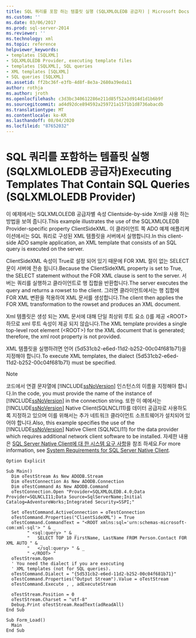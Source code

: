 ```yaml
---
title: SQL 쿼리를 포함 하는 템플릿 실행 (SQLXMLOLEDB 공급자) | Microsoft Docs
ms.custom: ''
ms.date: 03/06/2017
ms.prod: sql-server-2014
ms.reviewer: ''
ms.technology: xml
ms.topic: reference
helpviewer_keywords:
- templates [SQLXML]
- SQLXMLOLEDB Provider, executing template files
- templates [SQLXML], SQL queries
- XML templates [SQLXML]
- SQL queries [SQLXML]
ms.assetid: ff2bc36f-e3fb-4d8f-8e3a-2680a39eda11
author: rothja
ms.author: jroth
ms.openlocfilehash: c3d3bc340612286e211d85f52a3d914d1d1b6b9f
ms.sourcegitcommit: ad4d92dce894592a259721a1571b1d8736abacdb
ms.translationtype: MT
ms.contentlocale: ko-KR
ms.lasthandoff: 08/04/2020
ms.locfileid: "87652032"
---
```

# <a name="executing-templates-that-contain-sql-queries-sqlxmloledb-provider"></a><span data-ttu-id="f8d87-102">SQL 쿼리를 포함하는 템플릿 실행(SQLXMLOLEDB 공급자)</span><span class="sxs-lookup"><span data-stu-id="f8d87-102">Executing Templates That Contain SQL Queries (SQLXMLOLEDB Provider)</span></span>
  <span data-ttu-id="f8d87-103">이 예제에서는 SQLXMLOLEDB 공급자별 속성 Clientside-by-side Xml을 사용 하는 방법을 보여 줍니다.</span><span class="sxs-lookup"><span data-stu-id="f8d87-103">This example illustrates the use of the SQLXMLOLEDB Provider-specific property ClientSideXML.</span></span> <span data-ttu-id="f8d87-104">이 클라이언트 쪽 ADO 예제 애플리케이션에서는 SQL 쿼리로 구성된 XML 템플릿을 서버에서 실행합니다.</span><span class="sxs-lookup"><span data-stu-id="f8d87-104">In this client-side ADO sample application, an XML template that consists of an SQL query is executed on the server.</span></span>  
  
 <span data-ttu-id="f8d87-105">ClientSideXML 속성이 True로 설정 되어 있기 때문에 FOR XML 절이 없는 SELECT 문이 서버에 전송 됩니다.</span><span class="sxs-lookup"><span data-stu-id="f8d87-105">Because the ClientSideXML property is set to True, the SELECT statement without the FOR XML clause is sent to the server.</span></span> <span data-ttu-id="f8d87-106">서버는 쿼리를 실행하고 클라이언트로 행 집합을 반환합니다.</span><span class="sxs-lookup"><span data-stu-id="f8d87-106">The server executes the query and returns a rowset to the client.</span></span> <span data-ttu-id="f8d87-107">그러면 클라이언트에서는 행 집합에 FOR XML 변환을 적용하여 XML 문서를 생성합니다.</span><span class="sxs-lookup"><span data-stu-id="f8d87-107">The client then applies the FOR XML transformation to the rowset and produces an XML document.</span></span>  
  
 <span data-ttu-id="f8d87-108">Xml 템플릿은 생성 되는 XML 문서에 대해 단일 최상위 루트 요소 ()를 제공 \<ROOT> 하므로 xml 루트 속성이 제공 되지 않습니다.</span><span class="sxs-lookup"><span data-stu-id="f8d87-108">The XML template provides a single top-level root element (\<ROOT>) for the XML document that is generated; therefore, the xml root property is not provided.</span></span>  
  
 <span data-ttu-id="f8d87-109">XML 템플릿을 실행하려면 언어 {5d531cb2-e6ed-11d2-b252-00c04f681b71}을 지정해야 합니다.</span><span class="sxs-lookup"><span data-stu-id="f8d87-109">To execute XML templates, the dialect {5d531cb2-e6ed-11d2-b252-00c04f681b71} must be specified.</span></span>  
  
> [!NOTE]  
>  <span data-ttu-id="f8d87-110">코드에서 연결 문자열에 [!INCLUDE[ssNoVersion](../../../includes/ssnoversion-md.md)] 인스턴스의 이름을 지정해야 합니다.</span><span class="sxs-lookup"><span data-stu-id="f8d87-110">In the code, you must provide the name of the instance of [!INCLUDE[ssNoVersion](../../../includes/ssnoversion-md.md)] in the connection string.</span></span> <span data-ttu-id="f8d87-111">또한 이 예에서는 [!INCLUDE[ssNoVersion](../../../includes/ssnoversion-md.md)] Native Client(SQLNCLI11)를 데이터 공급자로 사용하도록 지정하고 있으며 이를 위해서는 추가 네트워크 클라이언트 소프트웨어가 설치되어 있어야 합니다.</span><span class="sxs-lookup"><span data-stu-id="f8d87-111">Also, this example specifies the use of the [!INCLUDE[ssNoVersion](../../../includes/ssnoversion-md.md)] Native Client (SQLNCLI11) for the data provider which requires additional network client software to be installed.</span></span> <span data-ttu-id="f8d87-112">자세한 내용은 [SQL Server Native Client에 대 한 시스템 요구 사항](../../native-client/system-requirements-for-sql-server-native-client.md)을 참조 하세요.</span><span class="sxs-lookup"><span data-stu-id="f8d87-112">For more information, see [System Requirements for SQL Server Native Client](../../native-client/system-requirements-for-sql-server-native-client.md).</span></span>  
  
```  
Option Explicit  
  
Sub Main()  
  Dim oTestStream As New ADODB.Stream  
  Dim oTestConnection As New ADODB.Connection  
  Dim oTestCommand As New ADODB.Command  
  oTestConnection.Open "Provider=SQLXMLOLEDB.4.0;Data Provider=SQLNCLI11;Data Source=SqlServerName;Initial Catalog=AdventureWorks;Integrated Security=SSPI;"  
  
  Set oTestCommand.ActiveConnection = oTestConnection  
  oTestCommand.Properties("ClientSideXML") = True  
  oTestCommand.CommandText = "<ROOT xmlns:sql='urn:schemas-microsoft-com:xml-sql'> " & _  
        " <sql:query> " & _  
        "   SELECT TOP 10 FirstName, LastName FROM Person.Contact FOR XML AUTO " & _  
        "   </sql:query> " & _  
        " </ROOT> "  
  oTestStream.Open  
  ' You need the dialect if you are executing   
  ' XML templates (not for SQL queries).  
  oTestCommand.Dialect = "{5d531cb2-e6ed-11d2-b252-00c04f681b71}"  
  oTestCommand.Properties("Output Stream").Value = oTestStream  
  oTestCommand.Execute , , adExecuteStream  
  
  oTestStream.Position = 0  
  oTestStream.Charset = "utf-8"  
  Debug.Print oTestStream.ReadText(adReadAll)  
End Sub  
  
Sub Form_Load()  
  Main  
End Sub  
```  
  
  
